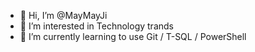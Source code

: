 - 👋 Hi, I’m @MayMayJi
- 👀 I’m interested in Technology trands
- 🌱 I’m currently learning to use Git / T-SQL / PowerShell


<!---
MayMayJi/MayMayJi is a ✨ special ✨ repository because its `README.md` (this file) appears on your GitHub profile.
You can click the Preview link to take a look at your changes.
--->
